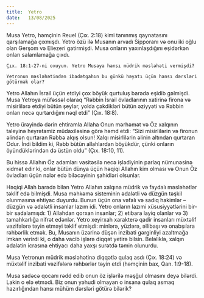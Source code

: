 ```yaml
---
title:  Yetro
date:   13/08/2025
---
```


Musa Yetro, həmçinin Reuel (Çıx. 2:18) kimi tanınmış qaynatasını qarşılamağa çıxmışdı. Yetro özü ilə Musanın arvadı Sipporanı və onu iki oğlu olan Gerşom və Eliezeri gətirmişdi. Musa onların yaxınlaşdığını eşidərkən onları salamlamağa çıxdı.

`Çıx. 18:1-27-ni oxuyun. Yetro Musaya hansı müdrik məsləhəti vermişdi?`

`Yetronun məsləhətindən ibadətgahın bu günkü həyatı üçün hansı dərsləri götürmək olar?`

Yetro Allahın İsrail üçün etdiyi çox böyük qurtuluş barədə eşidib gəlmişdi. Musa Yetroya müfəssəl olaraq “Rəbbin İsrail övladlarının xatirinə firona və misirlilərə etdiyi bütün şeylər, yolda çəkdikləri bütün əziyyəti və Rəbbin onları necə qurtardığını nəql etdi” (Çıx. 18:8).

Yetro ürəyində dərin ehtiramla Allaha Onun mərhəmət və Öz xalqının taleyinə heyrətamiz müdaxiləsinə görə həmd etdi: “Sizi misirlilərin və fironun əlindən qurtaran Rəbbə alqış olsun! Xalqı misirlilərin əlinin altından qurtaran Odur. İndi bildim ki, Rəbb bütün allahlardan böyükdür, çünki onların öyündüklərindən də üstün oldu” (Çıx. 18:10, 11).

Bu hissə Allahın Öz adamları vasitəsilə necə işlədiyinin parlaq nümunəsinə xidmət edir ki, onlar bütün dünya üçün həqiqi Allahın kim olması və Onun Öz övladları üçün nələr edə biləcəyinin şahidləri olsunlar.

Həqiqi Allah barədə bilən Yetro Allahın xalqına müdrik və faydalı məsləhətlər təklif edə bilmişdi. Musa məhkəmə sisteminin ədalətli və düzgün təşkil olunmasına ehtiyac duyurdu. Bunun üçün ona vəfalı və sadiq hakimlər – düzgün və ədalətli insanlar lazım idi. Yetro onların lazımi xüsusiyyətlərini bir-bir sadalamışdı: 1) Allahdan qorxan insanlar; 2) etibara layiq olanlar və 3) tamahkarlığa nifrət edənlər. Yetro xeyirxah xarakterə qadir insanları müxtəlif vəzifələrə təyin etməyi təklif etmişdi: minlərə, yüzlərə, əllibaşı və onabşılara rəhbərlik etmək. Bu, Musanın üzərinə düşən inzibati gərginliyi azaltmağa imkan verirdi ki, o daha vacib işlərə diqqət yetirə bilsin. Beləliklə, xalqın ədalətin icrasına ehtiyacı daha yaxşı surətdə təmin olunurdu.

Musa Yetronun müdrik məsləhətinə diqqətlə qulaq asdı (Çıx. 18:24) və müxtəlif inzibati vəzifələrə rəhbərlər təyin etdi (həmçinin bax, Qan. 1:9-18).

Musa sadəcə qocanı rədd edib onun öz işlərilə məşğul olmasını deyə bilərdi. Lakin o elə etmədi. Biz onun yəhudi olmayan o insana qulaq asmaq hazırlığından hansı mühüm dərsləri götürə bilərik?
